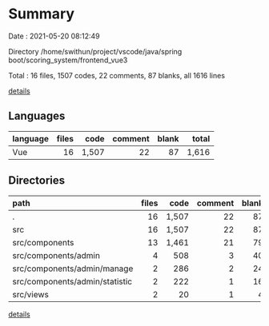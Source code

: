 # Summary

Date : 2021-05-20 08:12:49

Directory /home/swithun/project/vscode/java/spring boot/scoring_system/frontend_vue3

Total : 16 files,  1507 codes, 22 comments, 87 blanks, all 1616 lines

[details](details.md)

## Languages
| language | files | code | comment | blank | total |
| :--- | ---: | ---: | ---: | ---: | ---: |
| Vue | 16 | 1,507 | 22 | 87 | 1,616 |

## Directories
| path | files | code | comment | blank | total |
| :--- | ---: | ---: | ---: | ---: | ---: |
| . | 16 | 1,507 | 22 | 87 | 1,616 |
| src | 16 | 1,507 | 22 | 87 | 1,616 |
| src/components | 13 | 1,461 | 21 | 79 | 1,561 |
| src/components/admin | 4 | 508 | 3 | 40 | 551 |
| src/components/admin/manage | 2 | 286 | 2 | 24 | 312 |
| src/components/admin/statistic | 2 | 222 | 1 | 16 | 239 |
| src/views | 2 | 20 | 1 | 4 | 25 |

[details](details.md)